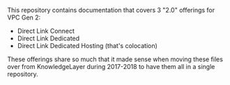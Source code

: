 This repository contains documentation that covers 3 "2.0" offerings for VPC Gen 2:

* Direct Link Connect 
* Direct Link Dedicated
* Direct Link Dedicated Hosting (that's colocation)

These offerings share so much that it made sense when moving these files over from KnowledgeLayer during 2017-2018 to have them all in a single repository.

